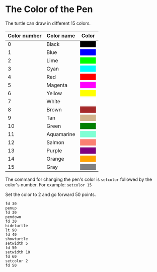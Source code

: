 # The Color of the Pen

The turtle can draw in different 15 colors.

| Color number | Color name | Color                                                                              |
| ------------ | ---------- | ---------------------------------------------------------------------------------- |
| 0            | Black      | <div style="background-color: black; width: 50px; height: 20px;">&nbsp;</div>      |
| 1            | Blue       | <div style="background-color: blue; width: 50px; height: 20px;">&nbsp;</div>       |
| 2            | Lime       | <div style="background-color: lime; width: 50px; height: 20px;">&nbsp;</div>       |
| 3            | Cyan       | <div style="background-color: cyan; width: 50px; height: 20px;">&nbsp;</div>       |
| 4            | Red        | <div style="background-color: red; width: 50px; height: 20px;">&nbsp;</div>        |
| 5            | Magenta    | <div style="background-color: magenta; width: 50px; height: 20px;">&nbsp;</div>    |
| 6            | Yellow     | <div style="background-color: yellow; width: 50px; height: 20px;">&nbsp;</div>     |
| 7            | White      | <div style="background-color: white; width: 50px; height: 20px;">&nbsp;</div>      |
| 8            | Brown      | <div style="background-color: brown; width: 50px; height: 20px;">&nbsp;</div>      |
| 9            | Tan        | <div style="background-color: tan; width: 50px; height: 20px;">&nbsp;</div>        |
| 10           | Green      | <div style="background-color: green; width: 50px; height: 20px;">&nbsp;</div>      |
| 11           | Aquamarine | <div style="background-color: aquamarine; width: 50px; height: 20px;">&nbsp;</div> |
| 12           | Salmon     | <div style="background-color: salmon; width: 50px; height: 20px;">&nbsp;</div>     |
| 13           | Purple     | <div style="background-color: purple; width: 50px; height: 20px;">&nbsp;</div>     |
| 14           | Orange     | <div style="background-color: orange; width: 50px; height: 20px;">&nbsp;</div>     |
| 15           | Gray       | <div style="background-color: gray; width: 50px; height: 20px;">&nbsp;</div>       |

The command for changing the pen's color is `setcolor` followed by the color's number. For example: `setcolor 15`

Set the color to 2 and go forward 50 points.

```result
fd 30
penup
fd 30
pendown
fd 30
hideturtle
lt 90 
fd 40
showturtle
setwidth 5
fd 50
setwidth 10
fd 60
setcolor 2
fd 50
```
